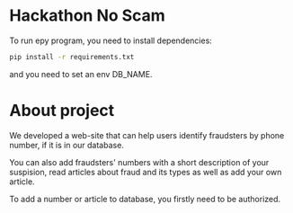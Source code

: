 # Hackathon No Scam
To run еру program, you need to install dependencies:

```bash
pip install -r requirements.txt
```

and you need to set an env DB_NAME.

# About project
We developed a web-site that can help users identify fraudsters by phone number, if it is in our database. 

You can also add fraudsters' numbers with a short description of your suspision, read articles about fraud and its types as well as add your own article.

To add a number or article to database, you firstly need to be authorized.